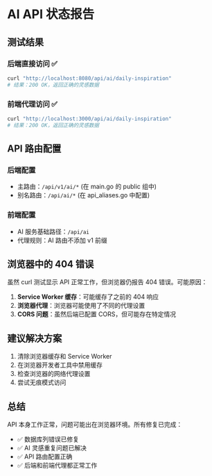 # AI API 状态报告

## 测试结果

### 后端直接访问 ✅
```bash
curl "http://localhost:8080/api/ai/daily-inspiration"
# 结果：200 OK，返回正确的灵感数据
```

### 前端代理访问 ✅
```bash
curl "http://localhost:3000/api/ai/daily-inspiration"
# 结果：200 OK，返回正确的灵感数据
```

## API 路由配置

### 后端配置
- 主路由：`/api/v1/ai/*` (在 main.go 的 public 组中)
- 别名路由：`/api/ai/*` (在 api_aliases.go 中配置)

### 前端配置
- AI 服务基础路径：`/api/ai`
- 代理规则：AI 路由不添加 v1 前缀

## 浏览器中的 404 错误

虽然 curl 测试显示 API 正常工作，但浏览器仍报告 404 错误。可能原因：

1. **Service Worker 缓存**：可能缓存了之前的 404 响应
2. **浏览器代理**：浏览器可能使用了不同的代理设置
3. **CORS 问题**：虽然后端已配置 CORS，但可能存在特定情况

## 建议解决方案

1. 清除浏览器缓存和 Service Worker
2. 在浏览器开发者工具中禁用缓存
3. 检查浏览器的网络代理设置
4. 尝试无痕模式访问

## 总结

API 本身工作正常，问题可能出在浏览器环境。所有修复已完成：
- ✅ 数据库列错误已修复
- ✅ AI 灵感重复问题已解决
- ✅ API 路由配置正确
- ✅ 后端和前端代理都正常工作